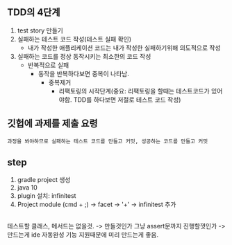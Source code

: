## TDD의 4단계
1. test story 만들기
2. 실패하는 테스트 코드 작성(테스트 실패 확인)
    - 내가 작성한 애플리케이션 코드는 내가 작성한 실패하기위해 의도적으로 작성
3. 실패하는 코드를 정상 동작시키는 최소한의 코드 작성
    - 반복적으로 실패 
        - 동작을 반복하다보면 중복이 나타남.
            - 중복제거 
                - 리팩토링의 시작단계(중요: 리팩토링을 할때는 테스트코드가 있어야함. TDD를 하다보면 저절로 테스트 코드 작성)


## 깃헙에 과제를 제출 요령
    과정을 봐야하므로 실패하는 테스트 코드를 만들고 커밋, 성공하는 코드를 만들고 커밋

## step 
1. gradle project 생성
2. java 10
3. plugin 설치: infinitest     
4. Project module (cmd + ;) -> facet -> '+' -> infinitest 추가


##

테스트할 클래스, 메서드는 없을것.
-> 만들것인가 그냥 assert문까지 진행할껏인가
-> 만드는게 ide 자동완성 기능 지원때문에 미리 만드는게 좋음.
